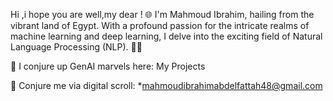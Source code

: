 Hi ,i hope you are well,my dear ! 🌐  I'm Mahmoud Ibrahim,
hailing from the vibrant land of Egypt. With a profound passion for the intricate realms of machine learning and deep learning, I delve into the exciting field of Natural Language Processing (NLP). 🧞‍♂️

🔮 I conjure up GenAI marvels here: My Projects

📧 Conjure me via digital scroll: *mahmoudibrahimabdelfattah48@gmail.com
